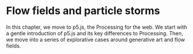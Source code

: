 # Flow fields and particle storms

In this chapter, we move to p5.js, the Processing for the web. We start with a gentle introduction of p5.js and its key differences to Processing. Then, we move into a series of explorative cases around generative art and flow fields.